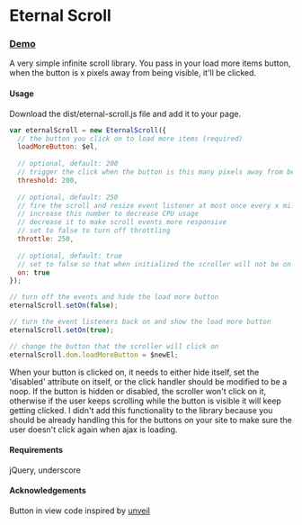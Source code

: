 Eternal Scroll
==============

### <a href="http://lihanli.github.io/eternal-scroll" target="_blank">Demo</a>

A very simple infinite scroll library. You pass in your load more items button, when the button is x pixels away from being visible, it'll be clicked. 

#### Usage

Download the dist/eternal-scroll.js file and add it to your page.

```javascript
var eternalScroll = new EternalScroll({
  // the button you click on to load more items (required)
  loadMoreButton: $el,
  
  // optional, default: 200
  // trigger the click when the button is this many pixels away from being visible
  threshold: 200,
  
  // optional, default: 250
  // fire the scroll and resize event listener at most once every x milliseconds
  // increase this number to decrease CPU usage
  // decrease it to make scroll events more responsive
  // set to false to turn off throttling
  throttle: 250,
  
  // optional, default: true
  // set to false so that when initialized the scroller will not be on
  on: true
});

// turn off the events and hide the load more button
eternalScroll.setOn(false); 

// turn the event listeners back on and show the load more button
eternalScroll.setOn(true); 

// change the button that the scroller will click on
eternalScroll.dom.loadMoreButton = $newEl;
```

When your button is clicked on, it needs to either hide itself, set the 'disabled' attribute on itself, or the click handler should be modified to be a noop. If the button is hidden or disabled, the scroller won't click on it, otherwise if the user keeps scrolling while the button is visible it will keep getting clicked. I didn't add this functionality to the library because you should be already handling this for the buttons on your site to make sure the user doesn't click again when ajax is loading.


#### Requirements
jQuery, underscore

#### Acknowledgements
Button in view code inspired by [unveil](https://github.com/luis-almeida/unveil)
